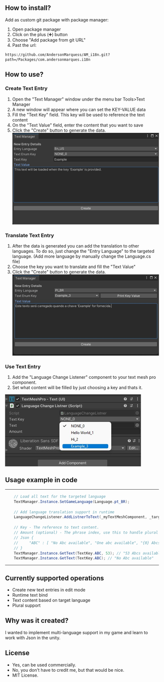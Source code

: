 <h2>How to install?</h2>

Add as custom git package with package manager:

1. Open package manager
2. Click on the plus (➕) button
3. Choose "Add package from git URL"
4. Past the url: 
```
https://github.com/AndersonMarquess/AM_i18n.git?path=/Packages/com.andersonmarques.i18n
```

<h2>How to use?</h2>

<h3>Create Text Entry</h3>

1. Open the "Text Manager" window under the menu bar Tools>Text Manager
1. A new window will appear where you can set the KEY-VALUE data
1. Fill the "Text Key" field. This key will be used to reference the text content
1. On the "Text Value" field, enter the content that you want to save
1. Click the "Create" button to generate the data.
![Window for text key and value creation](./ReadmeContent/TextWindow.png)

<h3>Translate Text Entry</h3>

1. After the data is generated you can add the translation to other languages. To do so, just change the "Entry Language" to the targeted language. (Add more language by manually change the Language.cs file)
1. Choose the key you want to translate and fill the "Text Value"
1. Click the "Create" button to generate the data.
![Window for text value translation](./ReadmeContent/AddTextToOtherLanguage.jpg)

<h3>Use Text Entry</h3>

1. Add the "Language Change Listener" component to your text mesh pro component.
1. Set what content will be filled by just choosing a key and thats it.

![Component to load translation](./ReadmeContent/ManualUsage.jpg)

<h2>Usage example in code</h2>
<hr>

```cs
    // Load all text for the targeted language
    TextManager.Instance.SetGameLanguage(Language.pt_BR);

    // Add language translation support in runtime
    LanguageChangeListener.AddListnerToText(_myTextMeshComponent, _targetKey);    
        
    // Key - The reference to text content.
    // Amount (optional) - The phrase index, use this to handle plural version.    
    // Json {
    //     "ABC" : [ "No Abc available", "One abc available", "{0} Abcs available" ]
    // }        
    TextManager.Instance.GetText(TextKey.ABC, 53); // "53 Abcs available"
    TextManager.Instance.GetText(TextKey.ABC); // "No Abc available"
```

<hr>
<h2>Currently supported operations</h2>

- Create new text entries in edit mode
- Runtime text bind
- Text content based on target language
- Plural support

<h2>Why was it created?</h2>
<p>I wanted to implement multi-language support in my game and learn to work with Json in the unity.</p>

<h2>License</h2>

- Yes, can be used commercially.
- No, you don't have to credit me, but that would be nice.
- MIT License.
